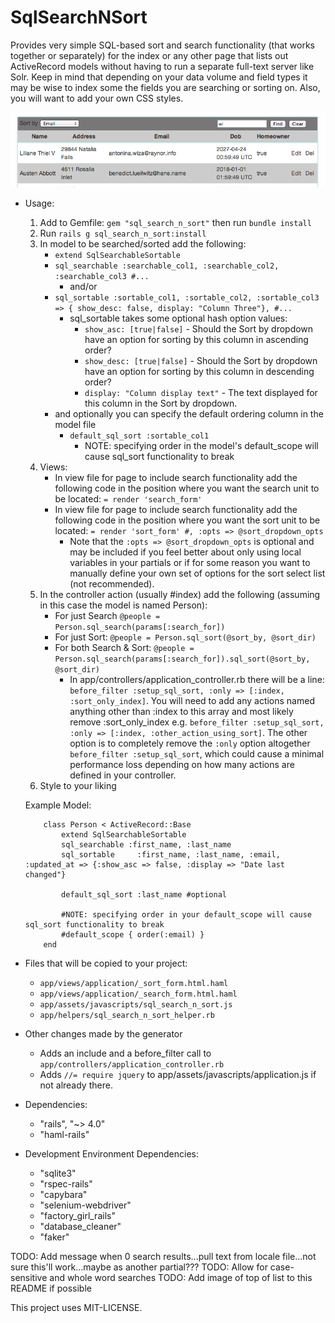 # SqlSearchNSort #

Provides very simple SQL-based sort and search functionality (that works together or separately) for the index or any other page that lists out ActiveRecord models without having to run a separate full-text server like Solr. Keep in mind that depending on your data volume and field types it may be wise to index some the fields you are searching or sorting on. Also, you will want to add your own CSS styles.


![Screenshot](/readme_assets/ssns_scrshot.png?raw=true "Screenshot of gem at work.")

- Usage: 
	1. Add to Gemfile: `gem "sql_search_n_sort"` then run `bundle install`
	2. Run `rails g sql_search_n_sort:install`
	3. In model to be searched/sorted add the following:
		- `extend SqlSearchableSortable`
		- `sql_searchable :searchable_col1, :searchable_col2, :searchable_col3 #...`
			- and/or
		- `sql_sortable :sortable_col1, :sortable_col2, :sortable_col3 => { show_desc: false, display: "Column Three"}, #...`
			- sql_sortable takes some optional hash option values: 
				- `show_asc: [true|false]` - Should the Sort by dropdown have an option for sorting by this column in ascending order?
				- `show_desc: [true|false]` - Should the Sort by dropdown have an option for sorting by this column in descending order? 
				- `display: "Column display text"` - The text displayed for this column in the Sort by dropdown.
		- and optionally you can specify the default ordering column in the model file
			-	`default_sql_sort :sortable_col1`
				- NOTE: specifying order in the model's default_scope will cause sql_sort functionality to break
	4. Views: 
		- In view file for page to include search functionality add the following code in the position where you want the search unit to be located: `= render 'search_form'`
		- In view file for page to include search functionality add the following code in the position where you want the sort unit to be located: `= render 'sort_form' #, :opts => @sort_dropdown_opts`
			- Note that the `:opts => @sort_dropdown_opts` is optional and may be included if you feel better about only using local variables in your partials or if for some reason you want to manually define your own set of options for the sort select list (not recommended).
	5. In the controller action (usually #index) add the following (assuming in this case the model is named Person):
		- For just Search
		`@people = Person.sql_search(params[:search_for])`
		- For just Sort:
		`@people = Person.sql_sort(@sort_by, @sort_dir)`
		- For both Search & Sort:
	  `@people = Person.sql_search(params[:search_for]).sql_sort(@sort_by, @sort_dir)`
			- In app/controllers/application_controller.rb there will be a line: `before_filter :setup_sql_sort, :only => [:index, :sort_only_index]`. You will need to add any actions named anything other than :index to this array and most likely remove :sort_only_index e.g. `before_filter :setup_sql_sort, :only => [:index, :other_action_using_sort]`. The other option is to completely remove the `:only` option altogether `before_filter :setup_sql_sort`, which could cause a minimal performance loss depending on how many actions are defined in your controller.
	6. Style to your liking


	Example Model:
	```
		class Person < ActiveRecord::Base
			extend SqlSearchableSortable
			sql_searchable :first_name, :last_name
			sql_sortable 	 :first_name, :last_name, :email, :updated_at => {:show_asc => false, :display => "Date last changed"}
			
			default_sql_sort :last_name #optional
			
			#NOTE: specifying order in your default_scope will cause sql_sort functionality to break
			#default_scope { order(:email) }
		end
	```

- Files that will be copied to your project:
	- `app/views/application/_sort_form.html.haml`
	- `app/views/application/_search_form.html.haml`
	- `app/assets/javascripts/sql_search_n_sort.js`
	- `app/helpers/sql_search_n_sort_helper.rb`
- Other changes made by the generator
	- Adds an include and a before_filter call to `app/controllers/application_controller.rb`
	- Adds `//= require jquery` to app/assets/javascripts/application.js if not already there.
	
- Dependencies:
	- "rails", "~> 4.0"
  - "haml-rails"

- Development Environment Dependencies:
	- "sqlite3"
	- "rspec-rails"
	- "capybara"
	- "selenium-webdriver"
	- "factory_girl_rails"
	- "database_cleaner"
	- "faker"

TODO: Add message when 0 search results...pull text from locale file...not sure this'll work...maybe as another partial???
TODO: Allow for case-sensitive and whole word searches
TODO: Add image of top of list to this README if possible


This project uses MIT-LICENSE.